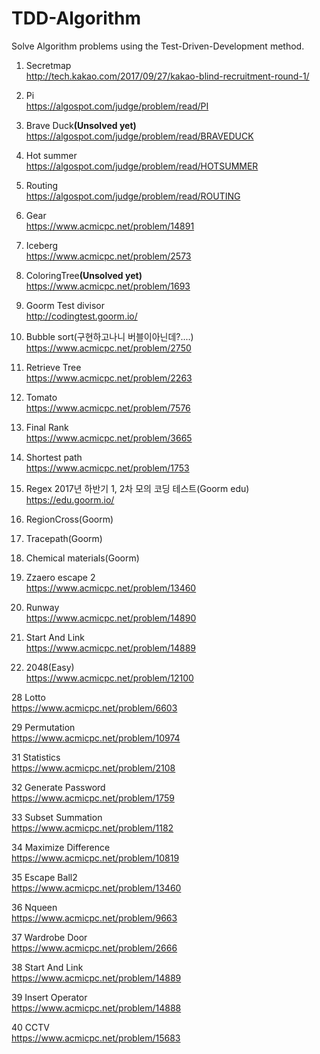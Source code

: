 # TDD-Algorithm
Solve Algorithm problems using the Test-Driven-Development method.

1. Secretmap<br/>
http://tech.kakao.com/2017/09/27/kakao-blind-recruitment-round-1/

2. Pi<br/>
https://algospot.com/judge/problem/read/PI

3. Brave Duck<b>(Unsolved yet)</b><br/>
https://algospot.com/judge/problem/read/BRAVEDUCK

4. Hot summer<br/>
https://algospot.com/judge/problem/read/HOTSUMMER

5. Routing<br/>
https://algospot.com/judge/problem/read/ROUTING

6. Gear<br/>
https://www.acmicpc.net/problem/14891

7. Iceberg<br/>
https://www.acmicpc.net/problem/2573

8. ColoringTree<b>(Unsolved yet)</b><br/>
https://www.acmicpc.net/problem/1693

9. Goorm Test divisor<br/>
http://codingtest.goorm.io/

10. Bubble sort(구현하고나니 버블이아닌데?....)<br/>
https://www.acmicpc.net/problem/2750

11. Retrieve Tree<br/>
https://www.acmicpc.net/problem/2263

12. Tomato<br/>
https://www.acmicpc.net/problem/7576

13. Final Rank<br/>
https://www.acmicpc.net/problem/3665

14. Shortest path<br/>
https://www.acmicpc.net/problem/1753

15. Regex 2017년 하반기 1, 2차 모의 코딩 테스트(Goorm edu)<br/>
https://edu.goorm.io/<br/>
16. RegionCross(Goorm)
17. Tracepath(Goorm)
18. Chemical materials(Goorm)

19. Zzaero escape 2<br/>
https://www.acmicpc.net/problem/13460

20. Runway<br/>
https://www.acmicpc.net/problem/14890

21. Start And Link<br/>
https://www.acmicpc.net/problem/14889

22. 2048(Easy) <br/>
https://www.acmicpc.net/problem/12100

28 Lotto <br/>
https://www.acmicpc.net/problem/6603

29 Permutation <br/>
https://www.acmicpc.net/problem/10974

31 Statistics <br/>
https://www.acmicpc.net/problem/2108

32 Generate Password <br/>
https://www.acmicpc.net/problem/1759

33 Subset Summation <br/>
https://www.acmicpc.net/problem/1182

34 Maximize Difference <br/>
https://www.acmicpc.net/problem/10819

35 Escape Ball2 <br/>
https://www.acmicpc.net/problem/13460

36 Nqueen <br/>
https://www.acmicpc.net/problem/9663

37 Wardrobe Door <br/>
https://www.acmicpc.net/problem/2666

38 Start And Link <br/>
https://www.acmicpc.net/problem/14889

39 Insert Operator <br/>
https://www.acmicpc.net/problem/14888

40 CCTV <br/>
https://www.acmicpc.net/problem/15683
